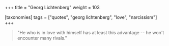 +++
title = "Georg Lichtenberg"
weight = 103

[taxonomies]
tags = ["quotes", "georg lichtenberg", "love", "narcissism"]
+++

> "He who is in love with himself has at least this advantage -- he won't
> encounter many rivals."

